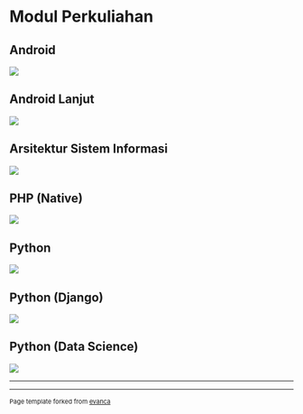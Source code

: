 # Modul Perkuliahan

## Android
[![](https://img.shields.io/badge/Lihat%20Daftar%20Modul-Disini-brightgreen?style=for-the-badge&logo=android&logoColor=FFF)](android)

## Android Lanjut
[![](https://img.shields.io/badge/Lihat%20Daftar%20Modul-Disini-brightgreen?style=for-the-badge&logo=android&logoColor=FFF)](androidlanjut)

## Arsitektur Sistem Informasi
[![](https://img.shields.io/badge/Lihat%20Daftar%20Modul-Disini-yellow?style=for-the-badge&logo=showpad&logoColor=FFF)](arsi)

## PHP (Native)
[![](https://img.shields.io/badge/Lihat%20Daftar%20Modul-Disini-FF69B4?style=for-the-badge&logo=php&logoColor=FFF)](php)

## Python
[![](https://img.shields.io/badge/Lihat%20Daftar%20Modul-Disini-informational?style=for-the-badge&logo=python&logoColor=FFF)](python)

## Python (Django)
[![](https://img.shields.io/badge/Lihat%20Daftar%20Modul-Disini-informational?style=for-the-badge&logo=django&logoColor=FFF)](pythondjango)

## Python (Data Science)
[![](https://img.shields.io/badge/Lihat%20Daftar%20Modul-Disini-critical?style=for-the-badge&logo=mathworks&logoColor=FFF)](pythondatascience)


---




---
<p style="font-size:11px">Page template forked from <a href="https://github.com/evanca/quick-portfolio">evanca</a></p>
<!-- Remove above link if you don't want to attibute -->

